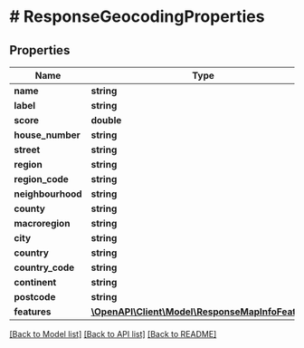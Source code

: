 # # ResponseGeocodingProperties

## Properties

Name | Type | Description | Notes
------------ | ------------- | ------------- | -------------
**name** | **string** |  | 
**label** | **string** |  | 
**score** | **double** |  | [optional] 
**house_number** | **string** |  | [optional] 
**street** | **string** |  | [optional] 
**region** | **string** |  | [optional] 
**region_code** | **string** |  | [optional] 
**neighbourhood** | **string** |  | [optional] 
**county** | **string** |  | [optional] 
**macroregion** | **string** |  | [optional] 
**city** | **string** |  | [optional] 
**country** | **string** |  | [optional] 
**country_code** | **string** |  | [optional] 
**continent** | **string** |  | [optional] 
**postcode** | **string** |  | [optional] 
**features** | [**\OpenAPI\Client\Model\ResponseMapInfoFeatures**](ResponseMapInfoFeatures.md) |  | [optional] 

[[Back to Model list]](../../README.md#documentation-for-models) [[Back to API list]](../../README.md#documentation-for-api-endpoints) [[Back to README]](../../README.md)


